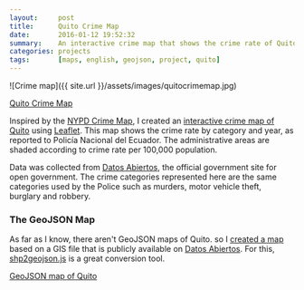 ```yaml
---
layout:     post
title:      Quito Crime Map
date:       2016-01-12 19:52:32
summary:    An interactive crime map that shows the crime rate of Quito as reported by Policía Nacional del Ecuador.
categories: projects
tags:       [maps, english, geojson, project, quito]
---
```


![Crime map]({{ site.url }}/assets/images/quitocrimemap.jpg)

<a href="http://flandrade.github.io/quito-crime-map/" class="button-sp button-sp-inverse wayra wayra-inverse mb1">Quito Crime Map</a>

Inspired by the [NYPD Crime Map](https://maps.nyc.gov/crime/), I created an [interactive crime map of Quito](http://flandrade.github.io/quito-crime-map/) using [Leaflet](http://leafletjs.com/). This map shows the crime rate by category and year, as reported to Policía Nacional del Ecuador. The administrative areas are shaded according to crime rate per 100,000 population.

Data was collected from [Datos Abiertos](http://datosabiertos.quito.gob.ec/), the official government site for open government. The crime categories represented here are the same categories used by the Police such as murders, motor vehicle theft, burglary and robbery.

### The GeoJSON Map

As far as I know, there aren't GeoJSON maps of Quito. so I [created a map](https://github.com/flandrade/quito-crime-map/blob/master/data/zonales_quito.geojson) based on a GIS file that is publicly available on [Datos Abiertos](http://datosabiertos.quito.gob.ec/index.php/descargas).  For this, [shp2geojson.js](http://gipong.github.io/shp2geojson.js/) is a great conversion tool.

[GeoJSON map of Quito](https://github.com/flandrade/quito-crime-map/blob/master/data/zonales_quito.geojson)
